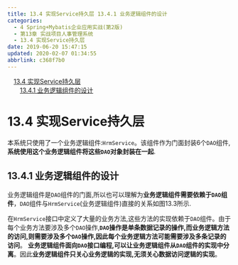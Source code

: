```yaml
---
title: 13.4 实现Service持久层 13.4.1 业务逻辑组件的设计
categories: 
  - 4 Spring+Mybatis企业应用实战(第2版)
  - 第13章 实战项目人事管理系统
  - 13.4 实现Service持久层
date: 2019-06-20 15:47:15
updated: 2020-02-07 01:34:55
abbrlink: c368f7b0
---
```

<div id='my_toc'><a href="/JavaReadingNotes/c368f7b0/#13-4-实现Service持久层" class="header_1">13.4 实现Service持久层</a>&nbsp;<br><a href="/JavaReadingNotes/c368f7b0/#13-4-1-业务逻辑组件的设计" class="header_2">13.4.1 业务逻辑组件的设计</a>&nbsp;<br></div>
<style>.header_1{margin-left: 1em;}.header_2{margin-left: 2em;}.header_3{margin-left: 3em;}.header_4{margin-left: 4em;}.header_5{margin-left: 5em;}.header_6{margin-left: 6em;}</style>
<!--more-->
<script>if (navigator.platform.search('arm')==-1){document.getElementById('my_toc').style.display = 'none';}var e,p = document.getElementsByTagName('p');while (p.length>0) {e = p[0];e.parentElement.removeChild(e);}</script>

<!--end-->
# 13.4 实现Service持久层
本系统只使用了一个业务逻辑组件:`HrmService`。该组件作为门面封装6个`DAO`组件,**系统使用这个业务逻辑组件将这些`DAO`对象封装在一起**.
## 13.4.1 业务逻辑组件的设计
业务逻辑组件是`DAO`组件的门面,所以也可以理解为**业务逻辑组件需要依赖于`DAO`组件**，`DAO`组件与`HrmService`(业务逻辑组件)直接的关系如图13.3所示.

在`HrmService`接口中定义了大量的业务方法,这些方法的实现依赖于`DAO`组件。由于每个业务方法要涉及多个`DAO`操作,**`DAO`操作是单条数据记录的操作,而业务逻辑方法的访问,则需要涉及多个`DAO`操作,因此每个业务逻辑方法可能需要涉及多条记录的访问**。
**业务逻辑组件面向`DAO`接口编程,可以让业务逻辑组件从`DAO`组件的实现中分离**。因此**业务逻辑组件只关心业务逻辑的实现,无须关心数据访问逻辑的实现**。